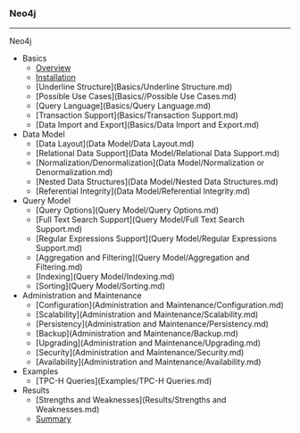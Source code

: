### Neo4j
---

Neo4j

   - Basics
     - [Overview](Basics/Overview.md)
     - [Installation](Basics/Installation.md)
     - [Underline Structure](Basics/Underline Structure.md)
     - [Possible Use Cases](Basics//Possible Use Cases.md)
     - [Query Language](Basics/Query Language.md)
     - [Transaction Support](Basics/Transaction Support.md)
     - [Data Import and Export](Basics/Data Import and Export.md)
   - Data Model
     - [Data Layout](Data Model/Data Layout.md)
     - [Relational Data Support](Data Model/Relational Data Support.md)
     - [Normalization/Denormalization](Data Model/Normalization or Denormalization.md)
     - [Nested Data Structures](Data Model/Nested Data Structures.md)
     - [Referential Integrity](Data Model/Referential Integrity.md)
   - Query Model
     - [Query Options](Query Model/Query Options.md)
     - [Full Text Search Support](Query Model/Full Text Search Support.md)
     - [Regular Expressions Support](Query Model/Regular Expressions Support.md)
     - [Aggregation and Filtering](Query Model/Aggregation and Filtering.md)
     - [Indexing](Query Model/Indexing.md)
     - [Sorting](Query Model/Sorting.md)
   - Administration and Maintenance  
     - [Configuration](Administration and Maintenance/Configuration.md)
     - [Scalability](Administration and Maintenance/Scalability.md)
     - [Persistency](Administration and Maintenance/Persistency.md)
     - [Backup](Administration and Maintenance/Backup.md)
     - [Upgrading](Administration and Maintenance/Upgrading.md)
     - [Security](Administration and Maintenance/Security.md)
     - [Availability](Administration and Maintenance/Availability.md)
  - Examples
     - [TPC-H Queries](Examples/TPC-H Queries.md)
   - Results
     - [Strengths and Weaknesses](Results/Strengths and Weaknesses.md)
     - [Summary](Results/Summary.md)